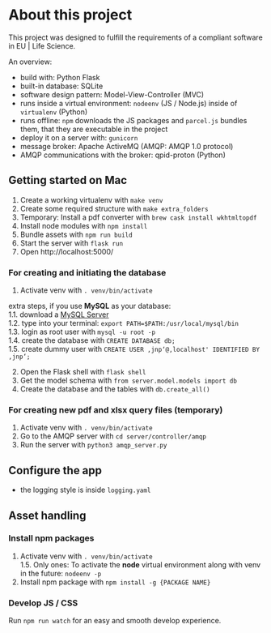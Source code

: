 # About this project

This project was designed to fulfill the requirements of a compliant software in EU | Life Science.

An overview:

-   build with: Python Flask
-   built-in database: SQLite
-   software design pattern: Model-View-Controller (MVC)
-   runs inside a virtual environment: `nodeenv` (JS / Node.js) inside of `virtualenv` (Python)
-   runs offline: `npm` downloads the JS packages and `parcel.js` bundles them, that they are executable in the project
-   deploy it on a server with: `gunicorn`
-   message broker: Apache ActiveMQ (AMQP: AMQP 1.0 protocol)
  -   AMQP communications with the broker: qpid-proton (Python)

## Getting started on Mac
1. Create a working virtualenv with `make venv`
2. Create some required structure with `make extra_folders`
3. Temporary: Install a pdf converter with `brew cask install wkhtmltopdf`
4. Install node modules with `npm install`
5. Bundle assets with `npm run build`
6. Start the server with `flask run`
7. Open http://localhost:5000/ 

### For creating and initiating the database
1. Activate venv with `. venv/bin/activate`   

extra steps, if you use **MySQL** as your database:  
1.1. download a [MySQL Server](https://dev.mysql.com/downloads/mysql/)  
1.2. type into your terminal: `export PATH=$PATH:/usr/local/mysql/bin`  
1.3. login as root user with `mysql -u root -p`  
1.4. create the database with `CREATE DATABASE db;`  
1.5. create dummy user with `CREATE USER ‚jnp‘@‚localhost' IDENTIFIED BY ‚jnp‘;`

2. Open the Flask shell with `flask shell`
3. Get the model schema with `from server.model.models import db`
4. Create the database and the tables with `db.create_all()`

### For creating new pdf and xlsx query files (temporary) 
1. Activate venv with `. venv/bin/activate`
2. Go to the AMQP server with `cd server/controller/amqp`
3. Run the server with `python3 amqp_server.py`

## Configure the app
- the logging style is inside `logging.yaml`

## Asset handling
### Install npm packages
1. Activate venv with `. venv/bin/activate`  
1.5. Only ones: To activate the **node** virtual environment along with venv in the future: `nodeenv -p`
2. Install npm package with `npm install -g {PACKAGE NAME}`
### Develop JS / CSS
Run `npm run watch` for an easy and smooth develop experience.
